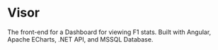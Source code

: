 # Visor

The front-end for a Dashboard for viewing F1 stats. Built with Angular, Apache ECharts, .NET API, and MSSQL Database.
